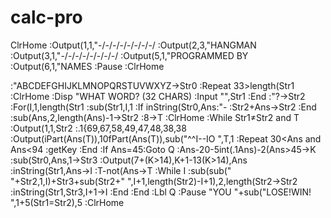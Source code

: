 # calc-pro

ClrHome
:Output(1,1,"-/-/-/-/-/-/-/-/
:Output(2,3,"HANGMAN 
:Output(3,1,"-/-/-/-/-/-/-/-/
:Output(5,1,"PROGRAMMED BY
:Output(6,1,"NAMES 
:Pause
:ClrHome






:"ABCDEFGHIJKLMNOPQRSTUVWXYZ→Str0
:Repeat 33>length(Str1
:ClrHome
:Disp "WHAT WORD? (32 CHARS)
:Input "",Str1
:End
:"?→Str2
:For(I,1,length(Str1
:sub(Str1,I,1
:If inString(Str0,Ans:"-
:Str2+Ans→Str2
:End
:sub(Ans,2,length(Ans)-1→Str2
:8→T
:ClrHome
:While Str1≠Str2 and T
:Output(1,1,Str2
:.1{69,67,58,49,47,48,38,38
:Output(iPart(Ans(T)),10fPart(Ans(T)),sub("^^I--IO ",T,1
:Repeat 30<Ans and Ans<94
:getKey
:End
:If Ans=45:Goto Q
:Ans-20-5int(.1Ans)-2(Ans>45→K
:sub(Str0,Ans,1→Str3
:Output(7+(K>14),K+1-13(K>14),Ans
:inString(Str1,Ans→I
:T-not(Ans→T
:While I
:sub(sub(" "+Str2,1,I)+Str3+sub(Str2+" ",I+1,length(Str2)-I+1),2,length(Str2→Str2
:inString(Str1,Str3,I+1→I
:End
:End
:Lbl Q
:Pause "YOU "+sub("LOSE!WIN! ",1+5(Str1=Str2),5
:ClrHome






